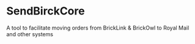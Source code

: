 # SendBirckCore
A tool to facilitate moving orders from BrickLink &amp; BrickOwl to Royal Mail and other systems
